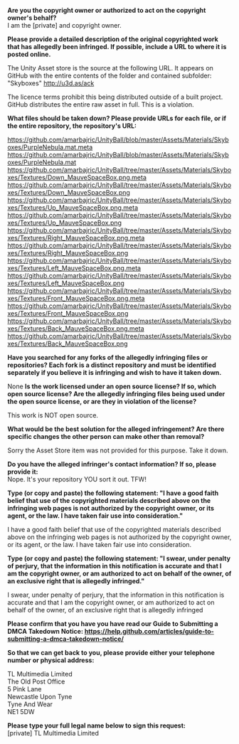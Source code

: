 **Are you the copyright owner or authorized to act on the copyright owner's behalf?**  
I am the [private] and copyright owner.

**Please provide a detailed description of the original copyrighted work that has allegedly been infringed. If possible, include a URL to where it is posted online.**  

The Unity Asset store is the source at the following URL. It appears on GitHub with the entire contents of the folder and contained subfolder: "Skyboxes"
http://u3d.as/ack

The licence terms prohibit this being distributed outside of a built project. GitHub distributes the entire raw asset in full. This is a violation.

**What files should be taken down? Please provide URLs for each file, or if the entire repository, the repository's URL:**  

https://github.com/amarbajric/UnityBall/blob/master/Assets/Materials/Skyboxes/PurpleNebula.mat.meta
https://github.com/amarbajric/UnityBall/blob/master/Assets/Materials/Skyboxes/PurpleNebula.mat
https://github.com/amarbajric/UnityBall/tree/master/Assets/Materials/Skyboxes/Textures/Down_MauveSpaceBox.png.meta
https://github.com/amarbajric/UnityBall/tree/master/Assets/Materials/Skyboxes/Textures/Down_MauveSpaceBox.png
https://github.com/amarbajric/UnityBall/tree/master/Assets/Materials/Skyboxes/Textures/Up_MauveSpaceBox.png.meta
https://github.com/amarbajric/UnityBall/tree/master/Assets/Materials/Skyboxes/Textures/Up_MauveSpaceBox.png
https://github.com/amarbajric/UnityBall/tree/master/Assets/Materials/Skyboxes/Textures/Right_MauveSpaceBox.png.meta
https://github.com/amarbajric/UnityBall/tree/master/Assets/Materials/Skyboxes/Textures/Right_MauveSpaceBox.png
https://github.com/amarbajric/UnityBall/tree/master/Assets/Materials/Skyboxes/Textures/Left_MauveSpaceBox.png.meta
https://github.com/amarbajric/UnityBall/tree/master/Assets/Materials/Skyboxes/Textures/Left_MauveSpaceBox.png
https://github.com/amarbajric/UnityBall/tree/master/Assets/Materials/Skyboxes/Textures/Front_MauveSpaceBox.png.meta
https://github.com/amarbajric/UnityBall/tree/master/Assets/Materials/Skyboxes/Textures/Front_MauveSpaceBox.png
https://github.com/amarbajric/UnityBall/tree/master/Assets/Materials/Skyboxes/Textures/Back_MauveSpaceBox.png.meta
https://github.com/amarbajric/UnityBall/tree/master/Assets/Materials/Skyboxes/Textures/Back_MauveSpaceBox.png

**Have you searched for any forks of the allegedly infringing files or repositories? Each fork is a distinct repository and must be identified separately if you believe it is infringing and wish to have it taken down.**  

None
**Is the work licensed under an open source license? If so, which open source license? Are the allegedly infringing files being used under the open source license, or are they in violation of the license?**  

This work is NOT open source.

**What would be the best solution for the alleged infringement? Are there specific changes the other person can make other than removal?**  

Sorry the Asset Store item was not provided for this purpose. Take it down.

**Do you have the alleged infringer's contact information? If so, please provide it:**  
Nope. It's your repository YOU sort it out. TFW!

**Type (or copy and paste) the following statement: "I have a good faith belief that use of the copyrighted materials described above on the infringing web pages is not authorized by the copyright owner, or its agent, or the law. I have taken fair use into consideration."**  

I have a good faith belief that use of the copyrighted materials described above on the infringing web pages is not authorized by the copyright owner, or its agent, or the law. I have taken fair use into consideration.

**Type (or copy and paste) the following statement: "I swear, under penalty of perjury, that the information in this notification is accurate and that I am the copyright owner, or am authorized to act on behalf of the owner, of an exclusive right that is allegedly infringed."**  

I swear, under penalty of perjury, that the information in this notification is accurate and that I am the copyright owner, or am authorized to act on behalf of the owner, of an exclusive right that is allegedly infringed

**Please confirm that you have you have read our Guide to Submitting a DMCA Takedown Notice: https://help.github.com/articles/guide-to-submitting-a-dmca-takedown-notice/**  

**So that we can get back to you, please provide either your telephone number or physical address:**  

TL Multimedia Limited  
The Old Post Office  
5 Pink Lane  
Newcastle Upon Tyne  
Tyne And Wear  
NE1 5DW  

**Please type your full legal name below to sign this request:**  
[private] TL Multimedia Limited
